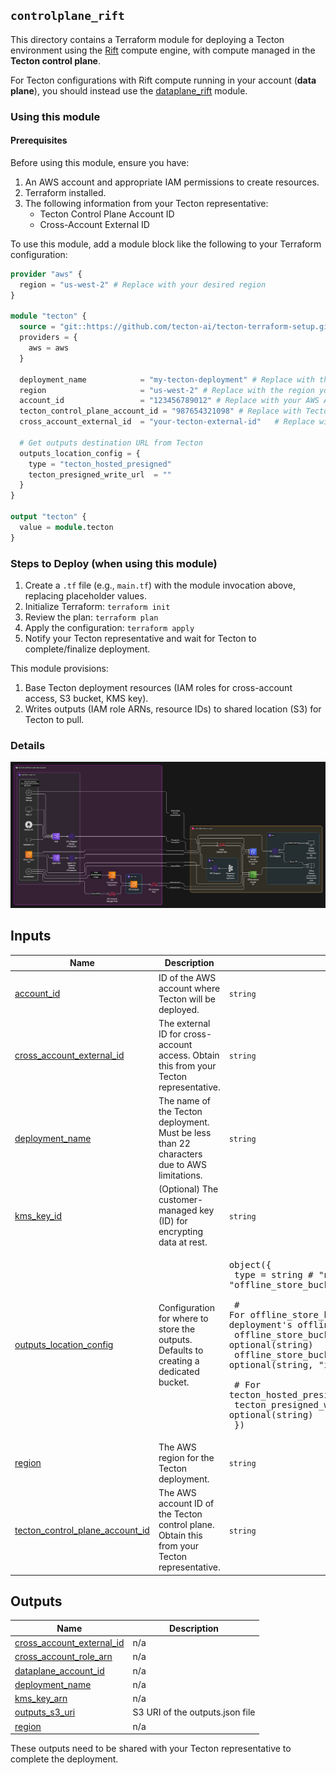 ## `controlplane_rift`

This directory contains a Terraform module for deploying a Tecton environment using the [Rift](https://docs.tecton.ai/docs/concepts/compute-in-tecton#rift) compute engine, with compute managed in the **Tecton control plane**.

For Tecton configurations with Rift compute running in your account (**data plane**), you should instead use the [dataplane_rift](../dataplane_rift/) module.

### Using this module

#### Prerequisites

Before using this module, ensure you have:
1.  An AWS account and appropriate IAM permissions to create resources.
2.  Terraform installed.
3.  The following information from your Tecton representative:
    *   Tecton Control Plane Account ID
    *   Cross-Account External ID


To use this module, add a module block like the following to your Terraform configuration:

```terraform
provider "aws" {
  region = "us-west-2" # Replace with your desired region
}

module "tecton" {
  source = "git::https://github.com/tecton-ai/tecton-terraform-setup.git//modules/controlplane_rift?ref=<version>"
  providers = {
    aws = aws
  }

  deployment_name            = "my-tecton-deployment" # Replace with the deployment name agreed with Tecton
  region                     = "us-west-2" # Replace with the region your account/Tecton deployment will use
  account_id                 = "123456789012" # Replace with your AWS Account ID
  tecton_control_plane_account_id = "987654321098" # Replace with Tecton's Control Plane Account ID
  cross_account_external_id  = "your-tecton-external-id"   # Replace with the External ID from Tecton

  # Get outputs destination URL from Tecton
  outputs_location_config = {
    type = "tecton_hosted_presigned"
    tecton_presigned_write_url  = ""
  }
}

output "tecton" {
  value = module.tecton
}
```

### Steps to Deploy (when using this module)

1.  Create a `.tf` file (e.g., `main.tf`) with the module invocation above, replacing placeholder values.
2.  Initialize Terraform: `terraform init`
3.  Review the plan: `terraform plan`
4.  Apply the configuration: `terraform apply`
5.  Notify your Tecton representative and wait for Tecton to complete/finalize deployment.


This module provisions:
1.  Base Tecton deployment resources (IAM roles for cross-account access, S3 bucket, KMS key).
2.  Writes outputs (IAM role ARNs, resource IDs) to shared location (S3) for Tecton to pull.


### Details
![controlplane_rift](./controlplane_rift.svg)
<!-- BEGIN_TF_DOCS -->


## Inputs

| Name | Description | Type | Default | Required |
|------|-------------|------|---------|:--------:|
| <a name="input_account_id"></a> [account\_id](#input\_account\_id) | ID of the AWS account where Tecton will be deployed. | `string` | n/a | yes |
| <a name="input_cross_account_external_id"></a> [cross\_account\_external\_id](#input\_cross\_account\_external\_id) | The external ID for cross-account access. Obtain this from your Tecton representative. | `string` | n/a | yes |
| <a name="input_deployment_name"></a> [deployment\_name](#input\_deployment\_name) | The name of the Tecton deployment. Must be less than 22 characters due to AWS limitations. | `string` | n/a | yes |
| <a name="input_kms_key_id"></a> [kms\_key\_id](#input\_kms\_key\_id) | (Optional) The customer-managed key (ID) for encrypting data at rest. | `string` | `null` | no |
| <a name="input_outputs_location_config"></a> [outputs\_location\_config](#input\_outputs\_location\_config) | Configuration for where to store the outputs. Defaults to creating a dedicated bucket. | <pre>object({<br/>    type = string # "new_bucket", "offline_store_bucket_path", or "tecton_hosted_presigned"<br/>    <br/>    # For offline_store_bucket_path (bucket name is automatically set to the deployment's offline store bucket)<br/>    offline_store_bucket_name    = optional(string)<br/>    offline_store_bucket_path_prefix = optional(string, "internal/tecton-outputs/")<br/>    <br/>    # For tecton_hosted_presigned<br/>    tecton_presigned_write_url = optional(string)<br/>  })</pre> | <pre>{<br/>  "type": "tecton_hosted_presigned"<br/>}</pre> | no |
| <a name="input_region"></a> [region](#input\_region) | The AWS region for the Tecton deployment. | `string` | n/a | yes |
| <a name="input_tecton_control_plane_account_id"></a> [tecton\_control\_plane\_account\_id](#input\_tecton\_control\_plane\_account\_id) | The AWS account ID of the Tecton control plane. Obtain this from your Tecton representative. | `string` | n/a | yes |  
## Outputs

| Name | Description |
|------|-------------|
| <a name="output_cross_account_external_id"></a> [cross\_account\_external\_id](#output\_cross\_account\_external\_id) | n/a |
| <a name="output_cross_account_role_arn"></a> [cross\_account\_role\_arn](#output\_cross\_account\_role\_arn) | n/a |
| <a name="output_dataplane_account_id"></a> [dataplane\_account\_id](#output\_dataplane\_account\_id) | n/a |
| <a name="output_deployment_name"></a> [deployment\_name](#output\_deployment\_name) | n/a |
| <a name="output_kms_key_arn"></a> [kms\_key\_arn](#output\_kms\_key\_arn) | n/a |
| <a name="output_outputs_s3_uri"></a> [outputs\_s3\_uri](#output\_outputs\_s3\_uri) | S3 URI of the outputs.json file |
| <a name="output_region"></a> [region](#output\_region) | n/a |
<!-- END_TF_DOCS -->

These outputs need to be shared with your Tecton representative to complete the deployment.